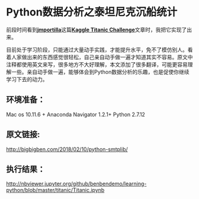 Python数据分析之泰坦尼克沉船统计
====================================

前段时间看到[**jmportilla**](https://github.com/jmportilla/Udemy-notes)这篇[**Kaggle Titanic Challenge**](http://nbviewer.jupyter.org/github/jmportilla/Udemy-notes/blob/master/Intro%20to%20Data%20Projects%20-%20Titanic.ipynb)文章时，我把它实现了出来。

目前处于学习阶段，只能通过大量动手实践，才能提升水平，免不了模仿别人。看着人家做出来的东西感觉很轻松，自己亲自动手做一遍才知道其实不容易。原文中注释都使用英文来写，很多地方不大好理解，本文添加了很多翻译，可能更容易理解一些。亲自动手做一遍，能够体会到Python数据分析的乐趣，也是促使你继续学习下去的动力。

环境准备：
-------
Mac os 10.11.6 + Anaconda Navigator 1.2.1+ Python 2.7.12

原文链接:
-------
http://bigbigben.com/2018/02/10/python-smtplib/

执行结果：
-------
http://nbviewer.jupyter.org/github/benbendemo/learning-python/blob/master/titanic/Titanic.ipynb
